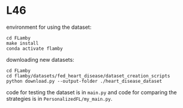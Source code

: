 # L46

environment for using the dataset:

```
cd FLamby
make install
conda activate flamby
```

downloading new datasets:

```
cd FLamby
cd flamby/datasets/fed_heart_disease/dataset_creation_scripts
python download.py --output-folder ./heart_disease_dataset
```

code for testing the dataset is in `main.py` and code for comparing the strategies is in `PersonalizedFL/my_main.py`.
